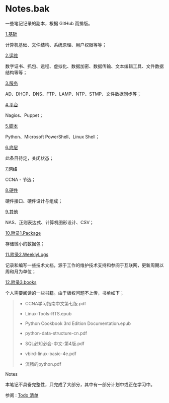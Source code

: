 # Notes.bak
一些笔记记录的副本，根据 GitHub 而排版。

[1.基础](./1.基础)

计算机基础、文件结构、系统原理、用户权限等等；

[2.运维](./2.运维)

数字证书、抓包、远程、虚拟化、数据加密、数据传输、文本编辑工具、文件数据结构等等；

[3.服务](./3.服务)

AD、DHCP、DNS、FTP、LAMP、NTP、STMP、文件数据同步等；

[4.平台](./4.平台)

Nagios、Puppet；

[5.脚本](./5.脚本)

Python、Microsoft PowerShell、Linux Shell；

[6.底层](./6.底层)

此条目待定，关闭状态；

[7.网络](./7.网络)

CCNA - 节选；

[8.硬件](./8.硬件)

硬件接口、硬件设计与组成；

[9.其他](./9.其他)

NAS、正则表达式、计算机图形设计、CSV；

[10.附录1.Package](./10.附录1.Package)

存储微小的数据包；

[11.附录2.WeeklyLogs](./11.附录2.WeeklyLogs)

记录和编写一些技术文档，源于工作的维护技术支持和参阅于互联网，更新周期以周和月为单位；

[12.附录3.books](./12.附录3.books)

个人需要阅读的一些书籍。由于版权问题不上传，书单如下；

> - CCNA学习指南中文第七版.pdf
>
> - Linux-Tools-RTS.epub
>
> - Python Cookbook 3rd Edition Documentation.epub
>
> - python-data-structure-cn.pdf
>
> - SQL必知必会-中文-第4版.pdf
>
> - vbird-linux-basic-4e.pdf
>
> - 流畅的python.pdf

Notes

本笔记不具备完整性，只完成了大部分，其中有一部分计划中或正在学习中。

参阅 : [Todo 清单](./NoteTodo.md)

